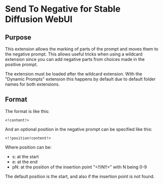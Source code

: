 # Send To Negative for Stable Diffusion WebUI

## Purpose

This extension allows the marking of parts of the prompt and moves them to the negative prompt. This allows useful tricks when using a wildcard extension since you can add negative parts from choices made in the positive prompt.

The extension must be loaded after the wildcard extension. With the "Dynamic Prompts" extension this happens by default due to default folder names for both extensions.

## Format

The format is like this:

```text
<!content!>
```

And an optional position in the negative prompt can be specified like this:

```text
<!!position!content!>
```

Where position can be:

* s: at the start
* e: at the end
* pN: at the position of the insertion point "<!!iN!!>" with N being 0-9

The default position is the start, and also if the insertion point is not found.
